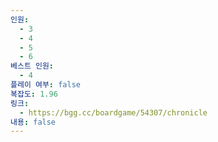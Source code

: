 ```yaml
---
인원:
  - 3
  - 4
  - 5
  - 6
베스트 인원:
  - 4
플레이 여부: false
복잡도: 1.96
링크:
  - https://bgg.cc/boardgame/54307/chronicle
내용: false
---
```

